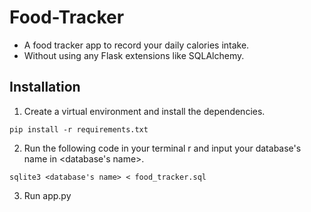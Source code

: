 # Food-Tracker
- A food tracker app to record your daily calories intake. 
- Without using any Flask extensions like SQLAlchemy.


## Installation
1. Create a virtual environment and install the dependencies.
```
pip install -r requirements.txt
```
2. Run the following code in your terminal r and input your database's name in <database's name>.
```
sqlite3 <database's name> < food_tracker.sql
```
3. Run app.py

